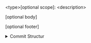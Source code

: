 \<type\>[optional scope]: \<description\>

[optional body]

[optional footer]

<details><summary>Commit Structur</summary>

The commit message should be structured as follows:

```
<type>[optional scope]: <description>

[optional body]

[optional footer]
```

The commit contains the following structural elements, to communicate intent to the consumers of your library:

- `fix:` a commit of the *type* `fix` patches a bug in your codebase (this correlates with `PATCH` in semantic versioning).
- `feat:` a commit of the *type* `feat` introduces a new feature to the codebase (this correlates with `MINOR` in semantic versioning).
- `BREAKING CHANGE:` a commit that has the text `BREAKING CHANGE`: at the beginning of its optional body or footer section introduces a breaking API change (correlating with `MAJOR` in semantic versioning). A breaking change can be part of commits of any type. e.g., a `fix:`, `feat:` & `chore:` types would all be valid, in addition to any other type.
- Others: commit types other than `fix:` and feat: are allowed, for example 
    - `chore:`
    - `docs:`
    - `style:`
    - `refactor:`
    - `perf:`
    - `test:`
    
    and others. We also recommend improvement for commits that improve a current implementation without adding a new feature or fixing a bug. Notice these types are not mandated by the conventional commits specification, and have no implicit effect in semantic versioning (unless they include a `BREAKING CHANGE`, which is NOT recommended). A scope may be provided to a commit’s type, to provide additional contextual information and is contained within parenthesis, e.g., `feat(parser): add ability to parse arrays`.

## Examples

Commit message with description and breaking change in body
```
feat: allow provided config object to extend other configs

BREAKING CHANGE: `extends` key in config file is now used for extending other config files
```

Commit message with no body
```
docs: correct spelling of CHANGELOG
````

Commit message with scope
```
feat(lang): added polish language
```

Commit message for a fix using an (optional) issue number.
```
fix: minor typos in code

see the issue for details on the typos fixed

fixes issue #12
```

</p>
</details>
